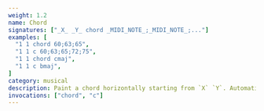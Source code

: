 ```yaml
---
weight: 1.2
name: Chord
signatures: ["_X_ _Y_ chord _MIDI_NOTE_;_MIDI_NOTE_;..."]
examples: [
  "1 1 chord 60;63;65",
  "1 1 c 60;63;65;72;75",
  "1 1 chord cmaj",
  "1 1 c bmaj",
]
category: musical
description: Paint a chord horizontally starting from `X` `Y`. Automatically append tracks and rows if needed. Any size chord can be built. In addition to precision chords, an extensive [chord library](#digest-chords) avialable.
invocations: ["chord", "c"]
---
```

